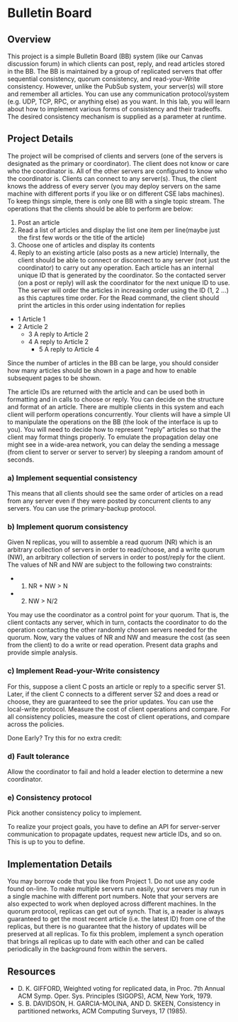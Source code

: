
# Bulletin Board
## Overview
This project is a simple Bulletin Board (BB) system (like our Canvas discussion forum) in which clients can post, reply, and read articles stored in the BB. The BB is maintained by a group of replicated servers that offer sequential consistency, quorum consistency, and read-your-Write consistency. However, unlike the PubSub system, your server(s) will store and remember all articles. You can use any communication protocol/system (e.g. UDP, TCP, RPC, or anything else) as you want. In this lab, you will learn about how to implement various forms of consistency and their tradeoffs. The desired consistency mechanism is supplied as a parameter at runtime.

## Project Details
The project will be comprised of clients and servers (one of the servers is designated as the primary or coordinator). The client does not know or care who the coordinator is. All of the other servers are configured to know who the coordinator is. Clients can connect to any server(s). Thus, the client knows the address of every server (you may deploy servers on the same machine with different ports if you like or on different CSE labs machines). To keep things simple, there is only one BB with a single topic stream. The operations that the clients should be able to perform are below:
1. Post an article
2. Read a list of articles and display the list one item per line(maybe just the first few words or the title of the article)
3. Choose one of articles and display its contents
4. Reply to an existing article (also posts as a new article)
Internally, the client should be able to connect or disconnect to any server (not just the coordinator) to carry out any operation. Each article has an internal unique ID that is generated by the coordinator. So the contacted server (on a post or reply) will ask the coordinator for the next unique ID to use. The server will order the articles in increasing order using the ID (1, 2 ...) as this captures time order. For the Read command, the client should print the articles in this order using indentation for replies

- 1 Article 1
- 2 Article 2
  - 3 A reply to Article 2
  - 4 A reply to Article 2
     - 5 A reply to Article 4

Since the number of articles in the BB can be large, you should consider how many articles should be shown in a page and how to enable subsequent pages to be shown.

The article IDs are returned with the article and can be used both in formatting and in calls to choose or reply. You can decide on the structure and format of an article. There are multiple clients in this system and each client will perform operations concurrently. Your clients will have a simple UI to manipulate the operations on the BB (the look of the interface is up to you). You will need to decide how to represent “reply” articles so that the client may format things properly. To emulate the propagation delay one might see in a wide-area network, you can delay the sending a message (from client to server or server to server) by sleeping a random amount of seconds.

### a) Implement sequential consistency
This means that all clients should see the same order of articles on a read from any server even if they were posted by concurrent clients to any servers. You can use the primary-backup protocol.
### b) Implement quorum consistency
Given N replicas, you will to assemble a read quorum (NR) which is an arbitrary collection of servers in order to read/choose, and a write quorum (NW), an arbitrary collection of servers in order to post/reply for the client. The values of NR and NW are subject to the following two constraints:
  - 1. NR + NW > N
  - 2. NW > N/2

  You may use the coordinator as a control point for your quorum. That is, the client contacts any server, which in turn, contacts the coordinator to do the operation contacting the other randomly chosen servers needed for the quorum. Now, vary the values of NR and NW and measure the cost (as seen from the client) to do a write or read operation. Present data graphs and provide simple analysis.
### c) Implement Read-your-Write consistency
For this, suppose a client C posts an article or reply to a specific server S1. Later, if the client C connects to a different server S2 and does a read or choose, they are guaranteed to see the prior updates.
You can use the local-write protocol. Measure the cost of client operations and compare.
For all consistency policies, measure the cost of client operations, and compare across the policies.

Done Early? Try this for no extra credit:
### d) Fault tolerance
Allow the coordinator to fail and hold a leader election to determine a new coordinator.
### e) Consistency protocol
Pick another consistency policy to implement.

To realize your project goals, you have to define an API for server-server communication to propagate updates, request new article IDs, and so on. This is up to you to define.
   
## Implementation Details
You may borrow code that you like from Project 1. Do not use any code found on-line. To make multiple servers run easily, your servers may run in a single machine with different port numbers. Note that your servers are also expected to work when deployed across different machines. In the quorum protocol, replicas can get out of synch. That is, a reader is always guaranteed to get the most recent article (i.e. the latest ID) from one of the replicas, but there is no guarantee that the history of updates will be preserved at all replicas. To fix this problem, implement a synch operation that brings all replicas up to date with each other and can be called periodically in the background from within the servers.

## Resources
- D. K. GIFFORD, Weighted voting for replicated data, in Proc. 7th Annual ACM Symp. Oper. Sys. Principles (SIGOPS), ACM, New York, 1979.
- S. B. DAVIDSON, H. GARCIA-MOLINA, AND D. SKEEN, Consistency in partitioned networks, ACM Computing Surveys, 17 (1985).
